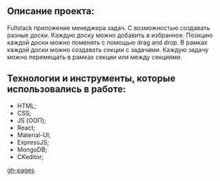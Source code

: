 ## Описание проекта:

Fullstack приложение менеджера задач. С возможностью создавать разные доски. Каждую доску можно добавить в избранное. Позицию каждой доски можно поменять с помощью drag and drop. В рамках каждой доски можно создавать секции с задачами. Каждую задачу можно перемещать в рамках секции или между секциями.

## Технологии и инструменты, которые использовались в работе:

- HTML;
- CSS;
- JS (ООП);
- React;
- Material-UI;
- ExpressJS;
- MongoDB;
- CKeditor;

[gh-pages](https://ieasyjet.github.io/excel/)

